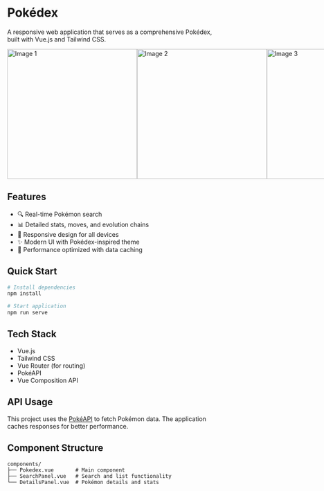 # Pokédex

A responsive web application that serves as a comprehensive Pokédex, built with Vue.js and Tailwind CSS.

<div style="display: flex; justify-content: space-around;">
    <img src="https://github.com/user-attachments/assets/9a7afd39-873c-41f8-8b1c-47aa88237346" alt="Image 1" style="width: 300px; height: auto; object-fit: cover;" />
    <img src="https://github.com/user-attachments/assets/7842b725-21c2-4d38-9874-90621dd6de47" alt="Image 2" style="width: 300px; height: auto; object-fit: cover;" />
    <img src="https://github.com/user-attachments/assets/75a150e3-6871-4419-899a-21b3832d02dd" alt="Image 3" style="width: 300px; height: auto; object-fit: cover;" />
</div>




## Features

- 🔍 Real-time Pokémon search
- 📊 Detailed stats, moves, and evolution chains
- 📱 Responsive design for all devices
- ✨ Modern UI with Pokédex-inspired theme
- 🚀 Performance optimized with data caching

## Quick Start

```bash
# Install dependencies
npm install

# Start application
npm run serve
```

## Tech Stack

- Vue.js
- Tailwind CSS
- Vue Router (for routing)
- PokéAPI
- Vue Composition API

## API Usage

This project uses the [PokéAPI](https://pokeapi.co/) to fetch Pokémon data. The application caches responses for better performance.

## Component Structure

```
components/
├── Pokedex.vue       # Main component
├── SearchPanel.vue   # Search and list functionality
└── DetailsPanel.vue  # Pokémon details and stats
```

